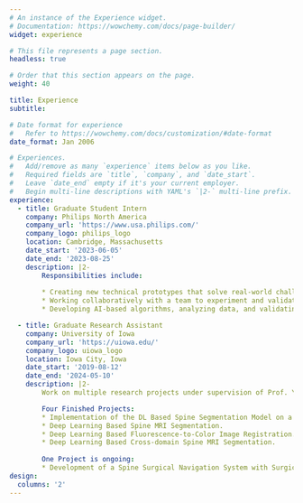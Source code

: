 ```yaml
---
# An instance of the Experience widget.
# Documentation: https://wowchemy.com/docs/page-builder/
widget: experience

# This file represents a page section.
headless: true

# Order that this section appears on the page.
weight: 40

title: Experience
subtitle:

# Date format for experience
#   Refer to https://wowchemy.com/docs/customization/#date-format
date_format: Jan 2006

# Experiences.
#   Add/remove as many `experience` items below as you like.
#   Required fields are `title`, `company`, and `date_start`.
#   Leave `date_end` empty if it's your current employer.
#   Begin multi-line descriptions with YAML's `|2-` multi-line prefix.
experience:
  - title: Graduate Student Intern
    company: Philips North America
    company_url: 'https://www.usa.philips.com/'
    company_logo: philips_logo
    location: Cambridge, Massachusetts
    date_start: '2023-06-05'
    date_end: '2023-08-25'
    description: |2-
        Responsibilities include:
        
        * Creating new technical prototypes that solve real-world challenges in image-guided interventions.
        * Working collaboratively with a team to experiment and validate the utility of such prototypes.
        * Developing AI-based algorithms, analyzing data, and validating algorithms.

  - title: Graduate Research Assistant
    company: University of Iowa
    company_url: 'https://uiowa.edu/'
    company_logo: uiowa_logo
    location: Iowa City, Iowa
    date_start: '2019-08-12'
    date_end: '2024-05-10'
    description: |2-
        Work on multiple research projects under supervision of Prof. Yang Liu.

        Four Finished Projects:
        * Implementation of the DL Based Spine Segmentation Model on a Xilinx FPGA Platform.
        * Deep Learning Based Spine MRI Segmentation.
        * Deep Learning Based Fluorescence-to-Color Image Registration.
        * Deep Learning Based Cross-domain Spine MRI Segmentation.
        
        One Project is ongoing:
        * Development of a Spine Surgical Navigation System with Surgical Tool Tracking and AR Capabilities
design:
  columns: '2'
---
```

